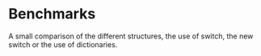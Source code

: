 # Benchmarks
A small comparison of the different structures, the use of switch, the new switch or the use of dictionaries.
